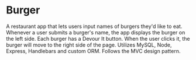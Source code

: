 # Burger
A restaurant app that lets users input names of burgers they'd like to eat.  Whenever a user submits a burger's name, the app displays the burger on the left side.  Each burger has a Devour It button.  When the user clicks it, the burger will move to the right side of the page.  Utilizes MySQL, Node, Express, Handlebars and custom ORM. Follows the MVC design pattern.